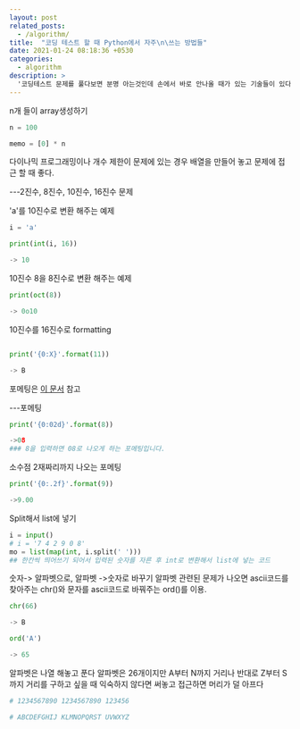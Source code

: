 ```yaml
---
layout: post
related_posts:
  - /algorithm/
title:  "코딩 테스트 할 때 Python에서 자주\n\쓰는 방법들"
date: 2021-01-24 08:18:36 +0530
categories: 
  - algorithm
description: >
  '코딩테스트 문제를 풀다보면 분명 아는것인데 손에서 바로 안나올 때가 있는 기술들이 있다. 코딩테스트를 보기 전에 한번 읽고 들어가기 위해 이 문서를 정리한다.'
---
```


n개 들이 array생성하기

```python
n = 100

memo = [0] * n
```

다이나믹 프로그래밍이나 개수 제한이 문제에 있는 경우 배열을 만들어 놓고 문제에 접근 할 때 좋다.

---2진수, 8진수, 10진수, 16진수 문제

'a'를 10진수로 변환 해주는 예제

```python
i = 'a'

print(int(i, 16))

-> 10
```

10진수 8을 8진수로 변환 해주는 예제

```python
print(oct(8))

-> 0o10
```

10진수를 16진수로 formatting

```python

print('{0:X}'.format(11))

-> B
```

포메팅은 [이 문서][link-1] 참고

---포메팅

```python
print('{0:02d}'.format(8))

->08
### 8을 입력하면 08로 나오게 하는 포메팅입니다.
```

소수점 2재짜리까지 나오는 포메팅

```python
print('{0:.2f}'.format(9))

->9.00
```

Split해서 list에 넣기

```python
i = input()
# i = '7 4 2 9 0 8'
mo = list(map(int, i.split(' ')))
## 한칸씩 띄어쓰기 되어서 입력된 숫자를 자른 후 int로 변환해서 list에 넣는 코드
```

숫자-> 알파벳으로, 알파벳 ->숫자로 바꾸기
알파벳 관련된 문제가 나오면 ascii코드를 찾아주는 chr()와 문자를 ascii코드로 바꿔주는 ord()를 이용.

```python
chr(66)

-> B

ord('A')

-> 65
```

알파벳은 나열 해놓고 푼다
알파벳은 26개이지만 A부터 N까지 거리나 반대로 Z부터 S까지 거리를 구하고 싶을 때 익숙하지 않다면 써놓고 접근하면 머리가 덜 아프다

```python
# 1234567890 1234567890 123456

# ABCDEFGHIJ KLMNOPQRST UVWXYZ
```

[link-1]: https://www.w3schools.com/python/ref_string_format.asp
